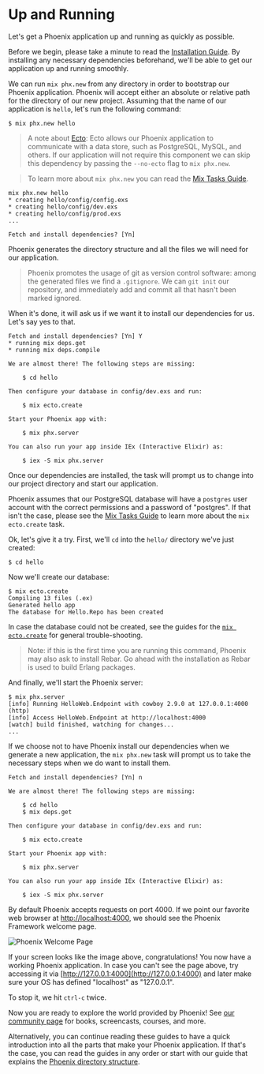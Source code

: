 # Up and Running

Let's get a Phoenix application up and running as quickly as possible.

Before we begin, please take a minute to read the [Installation Guide](installation.html). By installing any necessary dependencies beforehand, we'll be able to get our application up and running smoothly.

We can run `mix phx.new` from any directory in order to bootstrap our Phoenix application. Phoenix will accept either an absolute or relative path for the directory of our new project. Assuming that the name of our application is `hello`, let's run the following command:

```console
$ mix phx.new hello
```

> A note about [Ecto](ecto.html): Ecto allows our Phoenix application to communicate with a data store, such as PostgreSQL, MySQL, and others. If our application will not require this component we can skip this dependency by passing the `--no-ecto` flag to `mix phx.new`.

> To learn more about `mix phx.new` you can read the [Mix Tasks Guide](mix_tasks.html#phoenix-specific-mix-tasks).

```console
mix phx.new hello
* creating hello/config/config.exs
* creating hello/config/dev.exs
* creating hello/config/prod.exs
...

Fetch and install dependencies? [Yn]
```

Phoenix generates the directory structure and all the files we will need for our application.

> Phoenix promotes the usage of git as version control software: among the generated files we find a `.gitignore`. We can `git init` our repository, and immediately add and commit all that hasn't been marked ignored.

When it's done, it will ask us if we want it to install our dependencies for us. Let's say yes to that.

```console
Fetch and install dependencies? [Yn] Y
* running mix deps.get
* running mix deps.compile

We are almost there! The following steps are missing:

    $ cd hello

Then configure your database in config/dev.exs and run:

    $ mix ecto.create

Start your Phoenix app with:

    $ mix phx.server

You can also run your app inside IEx (Interactive Elixir) as:

    $ iex -S mix phx.server
```

Once our dependencies are installed, the task will prompt us to change into our project directory and start our application.

Phoenix assumes that our PostgreSQL database will have a `postgres` user account with the correct permissions and a password of "postgres". If that isn't the case, please see the [Mix Tasks Guide](mix_tasks.html#ecto-specific-mix-tasks) to learn more about the `mix ecto.create` task.

Ok, let's give it a try. First, we'll `cd` into the `hello/` directory we've just created:

```console
$ cd hello
```

Now we'll create our database:

```console
$ mix ecto.create
Compiling 13 files (.ex)
Generated hello app
The database for Hello.Repo has been created
```

In case the database could not be created, see the guides for the [`mix ecto.create`](mix_tasks.html#mix-ecto-create) for general trouble-shooting.

> Note: if this is the first time you are running this command, Phoenix may also ask to install Rebar. Go ahead with the installation as Rebar is used to build Erlang packages.

And finally, we'll start the Phoenix server:

```console
$ mix phx.server
[info] Running HelloWeb.Endpoint with cowboy 2.9.0 at 127.0.0.1:4000 (http)
[info] Access HelloWeb.Endpoint at http://localhost:4000
[watch] build finished, watching for changes...
...
```

If we choose not to have Phoenix install our dependencies when we generate a new application, the `mix phx.new` task will prompt us to take the necessary steps when we do want to install them.

```console
Fetch and install dependencies? [Yn] n

We are almost there! The following steps are missing:

    $ cd hello
    $ mix deps.get

Then configure your database in config/dev.exs and run:

    $ mix ecto.create

Start your Phoenix app with:

    $ mix phx.server

You can also run your app inside IEx (Interactive Elixir) as:

    $ iex -S mix phx.server
```

By default Phoenix accepts requests on port 4000. If we point our favorite web browser at [http://localhost:4000](http://localhost:4000), we should see the Phoenix Framework welcome page.

![Phoenix Welcome Page](assets/images/welcome-to-phoenix.png)

If your screen looks like the image above, congratulations! You now have a working Phoenix application. In case you can't see the page above, try accessing it via [http://127.0.0.1:4000](http://127.0.0.1:4000) and later make sure your OS has defined "localhost" as "127.0.0.1".

To stop it, we hit `ctrl-c` twice.

Now you are ready to explore the world provided by Phoenix! See [our community page](community.html) for books, screencasts, courses, and more.

Alternatively, you can continue reading these guides to have a quick introduction into all the parts that make your Phoenix application. If that's the case, you can read the guides in any order or start with our guide that explains the [Phoenix directory structure](directory_structure.html).
